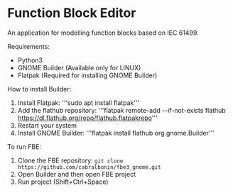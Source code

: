 # Function Block Editor

An application for modelling function blocks based on IEC 61499.

Requirements:
 - Python3
 - GNOME Builder (Available only for LINUX)
 - Flatpak (Required for installing GNOME Builder)

How to install Builder:
 1. Install Flatpak:
    '''sudo apt install flatpak'''
 2. Add the flathub repository:
    '''flatpak remote-add --if-not-exists flathub https://dl.flathub.org/repo/flathub.flatpakrepo'''
 3. Restart your system
 4. Install GNOME Builder:
    '''flatpak install flathub org.gnome.Builder'''

To run FBE:
 1. Clone the FBE repository:
    `
    git clone https://github.com/cabralbonin/fbe3_gnome.git
    `
 3. Open Builder and then open FBE project
 4. Run project (Shift+Ctrl+Space)

